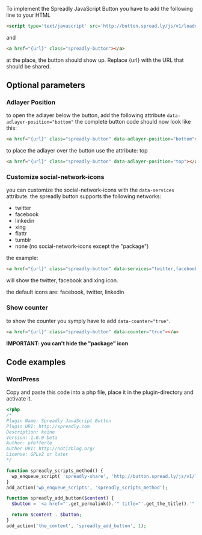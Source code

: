 To implement the Spreadly JavaScript Button you have to add the following line to your HTML <head>

```HTML
<script type='text/javascript' src='http://button.spread.ly/js/v1/loader.js'></script>
```

and

```HTML
<a href="{url}" class="spreadly-button"></a>
```

at the place, the button should show up. Replace {url} with the URL that should be shared.

## Optional parameters ##

### Adlayer Position

to open the adlayer below the button, add the following attribute `data-adlayer-position="bottom"` the complete button code should now look like this:

```HTML
<a href="{url}" class="spreadly-button" data-adlayer-position="bottom"></a>
```
to place the adlayer over the button use the attribute: top

```HTML
<a href="{url}" class="spreadly-button" data-adlayer-position="top"></a>
```

### Customize social-network-icons

you can customize the social-network-icons with the `data-services` attribute. the spreadly button supports the following networks:

* twitter
* facebook
* linkedin
* xing
* flattr
* tumblr
* none (no social-network-icons except the "package")

the example:

```HTML
<a href="{url}" class="spreadly-button" data-services="twitter,facebook,xing"></a>
```

will show the twitter, facebook and xing icon.

the default icons are: facebook, twitter, linkedin

### Show counter

to show the counter you symply have to add `data-counter="true"`.

```HTML
<a href="{url}" class="spreadly-button" data-counter="true"></a>
```

__IMPORTANT: you can't hide the "package" icon__

## Code examples

### WordPress

Copy and paste this code into a php file, place it in the plugin-directory and activate it.

```php
<?php
/*
Plugin Name: Spreadly JavaScript Button
Plugin URI: http://spreadly.com
Description: keine
Version: 1.0.0-beta
Author: pfefferle
Author URI: http://notizblog.org/
License: GPLv2 or later
*/

function spreadly_scripts_method() {
  wp_enqueue_script( 'spreadly-share', 'http://button.spread.ly/js/v1/loader.js' );
}    
add_action('wp_enqueue_scripts', 'spreadly_scripts_method');

function spreadly_add_button($content) {
  $button = '<a href="'.get_permalink().'" title="'.get_the_title().'" class="spreadly-button" data-adlayer-position="bottom" rel="share like">Like</a>';

  return $content . $button;
}
add_action('the_content', 'spreadly_add_button', 1);
```
